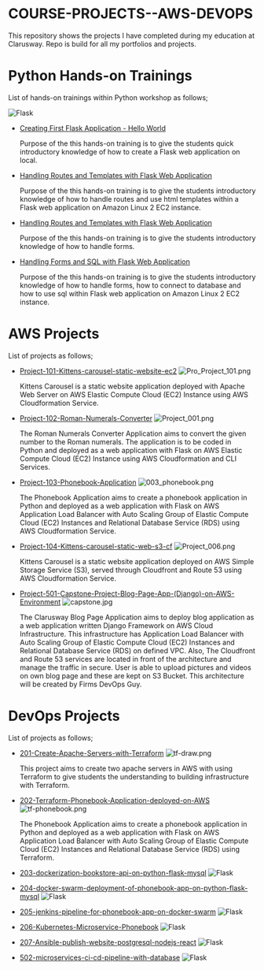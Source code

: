 # COURSE-PROJECTS--AWS-DEVOPS
This repository shows the projects I have completed during my education at Clarusway. Repo is build for all my portfolios and projects.

# Python Hands-on Trainings

List of hands-on trainings within Python workshop as follows;

![Flask](./AWS/Portfolio/flask-01-02-hello-world-app-Jinja-Template/flask.png)

- [Creating First Flask Application - Hello World](./AWS/Portfolio/flask-01-02-hello-world-app-Jinja-Template/README.md)

    Purpose of the this hands-on training is to give the students quick introductory knowledge of how to create a Flask web application on local.

- [Handling Routes and Templates with Flask Web Application](./AWS/Portfolio/flask-03-handling-routes-and-if-for/README.md)

    Purpose of the this hands-on training is to give the students introductory knowledge of how to handle routes and use html templates within a Flask web application on Amazon Linux 2 EC2 instance. 

- [Handling Routes and Templates with Flask Web Application](./AWS/Portfolio/flask-04-handling-forms-POST-GET-Methods/README.md)

    Purpose of the this hands-on training is to give the students introductory knowledge of how to handle forms.

- [Handling Forms and SQL with Flask Web Application](./AWS/Portfolio/flask-05-Handling-SQL-with-Flask-Web-Application/README.md)

    Purpose of the this hands-on training is to give the students introductory knowledge of how to handle forms, how to connect to database and how to use sql within Flask web application on Amazon Linux 2 EC2 instance. 

# AWS Projects

List of projects as follows;

- [Project-101-Kittens-carousel-static-website-ec2](./AWS/Project-101-Kittens-carousel-static-website-ec2/README.md)
![Pro_Project_101.png](./AWS/Project-101-Kittens-carousel-static-website-ec2/Pro_Project_101.png)

    Kittens Carousel is a static website application deployed with Apache Web Server on AWS Elastic Compute Cloud (EC2) Instance using AWS Cloudformation Service. 

- [Project-102-Roman-Numerals-Converter](./AWS/Project-102-Roman-Numerals-Converter/README.md)
![Project_001.png](./AWS/Project-102-Roman-Numerals-Converter/Project_001.png)

    The Roman Numerals Converter Application aims to convert the given number to the Roman numerals. The application is to be coded in Python and deployed as a web application with Flask on AWS Elastic Compute Cloud (EC2) Instance using AWS Cloudformation and CLI Services. 

- [Project-103-Phonebook-Application](./AWS/Project-103-Phonebook-Application/README.md)
![003_phonebook.png](./AWS/Project-103-Phonebook-Application/003_phonebook.png)

    The Phonebook Application aims to create a phonebook application in Python and deployed as a web application with Flask on AWS Application Load Balancer with Auto Scaling Group of Elastic Compute Cloud (EC2) Instances and Relational Database Service (RDS) using AWS Cloudformation Service.

- [Project-104-Kittens-carousel-static-web-s3-cf](./AWS/Project-104-Kittens-carousel-static-web-s3-cf/README.md)
![Project_006.png](./AWS/Project-104-Kittens-carousel-static-web-s3-cf/Project_006.png)
    
    Kittens Carousel is a static website application deployed on AWS Simple Storage Service (S3), served through Cloudfront and Route 53 using AWS Cloudformation Service.

- [Project-501-Capstone-Project-Blog-Page-App-(Django)-on-AWS-Environment](./AWS/Project-501-Capstone-Project-Blog-Page-App-(Django)-on-AWS-Environment/README.md)
![capstone.jpg](./AWS/Project-501-Capstone-Project-Blog-Page-App-(Django)-on-AWS-Environment/capstone.jpg)

    The Clarusway Blog Page Application aims to deploy blog application as a web application written Django Framework on AWS Cloud Infrastructure. This infrastructure has Application Load Balancer with Auto Scaling Group of Elastic Compute Cloud (EC2) Instances and Relational Database Service (RDS) on defined VPC. Also, The Cloudfront and Route 53 services are located in front of the architecture and manage the traffic in secure. User is able to upload pictures and videos on own blog page and these are kept on S3 Bucket. This architecture will be created by Firms DevOps Guy.


# DevOps Projects

List of projects as follows;

- [201-Create-Apache-Servers-with-Terraform](./DevOps/201-Create-Apache-Servers-with-Terraform/README.md)
![tf-draw.png](./DevOps/201-Create-Apache-Servers-with-Terraform/tf-draw.png)

    This project aims to create two apache servers in AWS with using Terraform to give students the understanding to building infrastructure with Terraform.

- [202-Terraform-Phonebook-Application-deployed-on-AWS](./DevOps/202-Terraform-Phonebook-Application-deployed-on-AWS/README.md)
![tf-phonebook.png](./DevOps/202-Terraform-Phonebook-Application-deployed-on-AWS/tf-phonebook.png)

    The Phonebook Application aims to create a phonebook application in Python and deployed as a web application with Flask on AWS Application Load Balancer with Auto Scaling Group of Elastic Compute Cloud (EC2) Instances and Relational Database Service (RDS) using Terraform.

- [203-dockerization-bookstore-api-on-python-flask-mysql](./DevOps/203-dockerization-bookstore-api-on-python-flask-mysql/README.md)
![Flask](./AWS/Portfolio/flask-01-02-hello-world-app-Jinja-Template/flask.png)

- [204-docker-swarm-deployment-of-phonebook-app-on-python-flask-mysql](./DevOps/204-docker-swarm-deployment-of-phonebook-app-on-python-flask-mysql/README.md)
![Flask](./AWS/Portfolio/flask-01-02-hello-world-app-Jinja-Template/flask.png)

- [205-jenkins-pipeline-for-phonebook-app-on-docker-swarm](./DevOps/205-jenkins-pipeline-for-phonebook-app-on-docker-swarm/README.md)
![Flask](./AWS/Portfolio/flask-01-02-hello-world-app-Jinja-Template/flask.png)

- [206-Kubernetes-Microservice-Phonebook](./DevOps/206-Kubernetes-Microservice-Phonebook/README.md)
![Flask](./AWS/Portfolio/flask-01-02-hello-world-app-Jinja-Template/flask.png)

- [207-Ansible-publish-website-postgresql-nodejs-react](./DevOps/207-Ansible-publish-website-postgresql-nodejs-react/README.md)
![Flask](./AWS/Portfolio/flask-01-02-hello-world-app-Jinja-Template/flask.png)

- [502-microservices-ci-cd-pipeline-with-database](./DevOps/502-microservices-ci-cd-pipeline-with-database/README.md)
![Flask](./AWS/Portfolio/flask-01-02-hello-world-app-Jinja-Template/flask.png)
